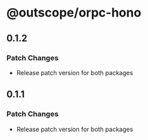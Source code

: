 # @outscope/orpc-hono

## 0.1.2

### Patch Changes

- Release patch version for both packages

## 0.1.1

### Patch Changes

- Release patch version for both packages

